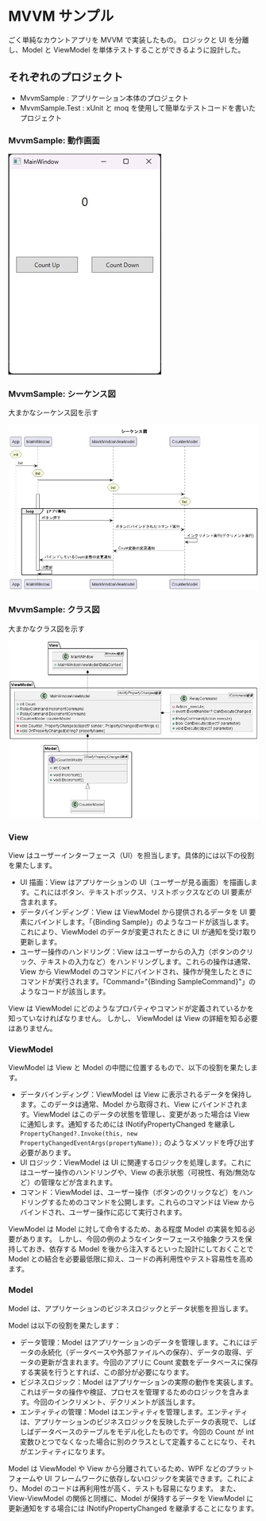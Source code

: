 # MVVM サンプル

ごく単純なカウントアプリを MVVM で実装したもの。
ロジックと UI を分離し、Model と ViewModel を単体テストすることができるように設計した。

## それぞれのプロジェクト

- MvvmSample : アプリケーション本体のプロジェクト
- MvvmSample.Test : xUnit と moq を使用して簡単なテストコードを書いたプロジェクト

### MvvmSample: 動作画面

![app](out/application.png)

### MvvmSample: シーケンス図

大まかなシーケンス図を示す

![class diagram](out/sequence/sequence.png)

### MvvmSample: クラス図

大まかなクラス図を示す

![class diagram](out/class_diagram/class_diagram.png)

### View

View はユーザーインターフェース（UI）を担当します。具体的には以下の役割を果たします。

- UI 描画：View はアプリケーションの UI（ユーザーが見る画面）を描画します。これにはボタン、テキストボックス、リストボックスなどの UI 要素が含まれます。
- データバインディング：View は ViewModel から提供されるデータを UI 要素にバインドします。「{Binding Sample}」のようなコードが該当します。これにより、ViewModel のデータが変更されたときに UI が通知を受け取り更新します。
- ユーザー操作のハンドリング：View はユーザーからの入力（ボタンのクリック、テキストの入力など）をハンドリングします。これらの操作は通常、View から ViewModel のコマンドにバインドされ、操作が発生したときにコマンドが実行されます。「Command="{Binding SampleCommand}"」のようなコードが該当します。

View は ViewModel にどのようなプロパティやコマンドが定義されているかを知っていなければなりません。
しかし、 ViewModel は View の詳細を知る必要はありません。

### ViewModel

ViewModel は View と Model の中間に位置するもので、以下の役割を果たします。

- データバインディング：ViewModel は View に表示されるデータを保持します。このデータは通常、Model から取得され、View にバインドされます。ViewModel はこのデータの状態を管理し、変更があった場合は View に通知します。通知するためには INotifyPropertyChanged を継承し `PropertyChanged?.Invoke(this, new PropertyChangedEventArgs(propertyName));` のようなメソッドを呼び出す必要があります。
- UI ロジック：ViewModel は UI に関連するロジックを処理します。これにはユーザー操作のハンドリングや、View の表示状態（可視性、有効/無効など）の管理などが含まれます。
- コマンド：ViewModel は、ユーザー操作（ボタンのクリックなど）をハンドリングするためのコマンドを公開します。これらのコマンドは View からバインドされ、ユーザー操作に応じて実行されます。

ViewModel は Model に対して命令するため、ある程度 Model の実装を知る必要があります。
しかし、今回の例のようなインターフェースや抽象クラスを保持しておき、依存する Model を後から注入するといった設計にしておくことで Model との結合を必要最低限に抑え、コードの再利用性やテスト容易性を高めます。

### Model

Model は、アプリケーションのビジネスロジックとデータ状態を担当します。

Model は以下の役割を果たします：

- データ管理：Model はアプリケーションのデータを管理します。これにはデータの永続化（データベースや外部ファイルへの保存）、データの取得、データの更新が含まれます。今回のアプリに Count 変数をデータベースに保存する実装を行うとすれば、この部分が必要になります。
- ビジネスロジック：Model はアプリケーションの実際の動作を実装します。これはデータの操作や検証、プロセスを管理するためのロジックを含みます。今回のインクリメント、デクリメントが該当します。
- エンティティの管理：Model はエンティティを管理します。エンティティは、アプリケーションのビジネスロジックを反映したデータの表現で、しばしばデータベースのテーブルをモデル化したものです。今回の Count が int 変数ひとつでなくなった場合に別のクラスとして定義することになり、それがエンティティになります。

Model は ViewModel や View から分離されているため、WPF などのプラットフォームや UI フレームワークに依存しないロジックを実装できます。これにより、Model のコードは再利用性が高く、テストも容易になります。
また、View-ViewModel の関係と同様に、Model が保持するデータを ViewModel に更新通知をする場合には INotifyPropertyChanged を継承することになります。
